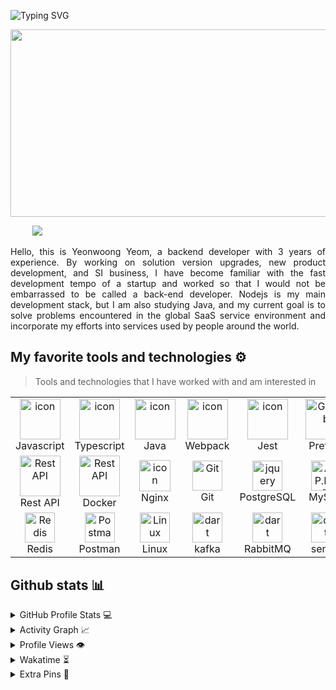 <p href="https://git.io/typing-svg"><img src="https://readme-typing-svg.demolab.com?font=Fira+Code&pause=1000&random=false&width=435&lines=Hi+there!+I'm+Yeom+Yeonwoong" alt="Typing SVG" /></p>
<div align="justify">

<a href="https://github.com/devxb/gitanimals">
<img
  src="https://render.gitanimals.org/farms/bingoring"
  width="600"
  height="300"
/>
</a>

&nbsp;&nbsp;&nbsp;&nbsp;&nbsp;&nbsp;&nbsp;&nbsp;
<a href="https://www.linkedin.com/in/%EC%97%B0%EC%9B%85-%EC%97%BC-1597072b7/">
<img src="https://img.shields.io/badge/Linkedin-%231DA1F2.svg?style=for-the-badge&logo=Linkedin&logoColor=white">
</a>


</div>
<p></p>
<p align="justify">
Hello, this is Yeonwoong Yeom, a backend developer with 3 years of experience. By working on solution version upgrades, new product development, and SI business, I have become familiar with the fast development tempo of a startup and worked so that I would not be embarrassed to be called a back-end developer. Nodejs is my main development stack, but I am also studying Java, and my current goal is to solve problems encountered in the global SaaS service environment and incorporate my efforts into services used by people around the world.
</p>

## My favorite tools and technologies ⚙️

> Tools and technologies that I have worked with and am interested in

<table>
  <tr>
      <td align="center" width="96">
        <img src="https://techstack-generator.vercel.app/js-icon.svg" alt="icon" width="65" height="65" />
      <br>Javascript
    </td>
    <td align="center" width="96">
        <img src="https://techstack-generator.vercel.app/ts-icon.svg" alt="icon" width="65" height="65" />
      <br>Typescript
    </td>
    <td align="center" width="96">
      <a href="#macropower-tech">
        <img src="https://techstack-generator.vercel.app/java-icon.svg" alt="icon" width="65" height="65" />
      </a>
      <br>Java
    </td>
    <td align="center" width="96">
        <img src="https://techstack-generator.vercel.app/webpack-icon.svg" alt="icon" width="65" height="65" />
      <br>Webpack
    </td>
       <td align="center" width="96">
        <img src="https://techstack-generator.vercel.app/jest-icon.svg" alt="icon" width="65" height="65" />
      <br>Jest
    </td>
       <td align="center" width="96">
        <img src="https://techstack-generator.vercel.app/prettier-icon.svg" width="65" height="65" alt="GitHub" />
      <br>Prettier
    
  </tr>
  <tr>
    </td>
          <td align="center" width="96">
        <img src="https://techstack-generator.vercel.app/restapi-icon.svg" width="65" height="65" alt="Rest API" />
      <br>Rest API
    </td>
          <td align="center" width="96">
        <img src="https://techstack-generator.vercel.app/docker-icon.svg" width="65" height="65" alt="Rest API" />
      <br>Docker
    </td>
      <td align="center" width="96">
        <img src="https://techstack-generator.vercel.app/nginx-icon.svg" alt="icon" width="50" height="50" />
      <br>Nginx
    </td>
    <td align="center" width="96">
        <img src="https://skillicons.dev/icons?i=git" width="48" height="48" alt="Git" />
      <br>Git
    </td>
        <td align="center" width="96">
        <img src="https://skillicons.dev/icons?i=postgres" width="48" height="48" alt="jquery" />
      <br>PostgreSQL
    </td>
            <td align="center" width="96">
        <img src="https://skillicons.dev/icons?i=mysql" width="48" height="48" alt="ASP.NET Core" />
      <br>MySQL
    </td>
  </tr>
   <tr>
    <td align="center" width="96">
        <img src="https://skillicons.dev/icons?i=redis" width="48" height="48" alt="Redis" />
      <br>Redis
    </td>
        <td align="center" width="96">
        <img src="https://skillicons.dev/icons?i=postman" width="48" height="48" alt="Postman" />
      <br>Postman
    </td>
            <td align="center" width="96">
        <img src="https://skillicons.dev/icons?i=linux" width="48" height="48" alt="Linux" />
      <br>Linux
    </td>
    <td align="center" width="96">
        <img src="https://skillicons.dev/icons?i=kafka" width="48" height="48" alt="dart" />
      <br>kafka
    </td>
    <td align="center" width="96">
        <img src="https://skillicons.dev/icons?i=rabbitmq" width="48" height="48" alt="dart" />
      <br>RabbitMQ
    </td>
    <td align="center" width="96">
        <img src="https://skillicons.dev/icons?i=sentry" width="48" height="48" alt="dart" />
      <br>sentry
    </td>
  </tr>
 <tr>
 </tr>
</table>

## Github stats 📊

<details>
  <summary>GitHub Profile Stats 💻</summary>
  <br/>
    <a href="https://github.com/anuraghazra/github-readme-stats"><img alt="bingoring's Github Stats" src="https://github-readme-stats.vercel.app/api/?username=bingoring&show_icons=true&count_private=true&theme=default&hide_border=true&bg_color=fff&title_color=00E676&icon_color=00E676" height="192px"/></a>
  <a href="https://github.com/anuraghazra/github-readme-stats"><img alt="bingoring's Top Languages" src="https://github-readme-stats.vercel.app/api/top-langs/?username=bingoring&langs_count=8&layout=compact&theme=default&hide_border=true&bg_color=fff&title_color=000&icon_color=000&hide=Jupyter%20Notebook" height="192px"/></a>
  <br/>
</details>

<details>
  <summary>Activity Graph 📈</summary>
  <br/>

[![Ashutosh's github activity graph](https://github-readme-activity-graph.vercel.app/graph?username=bingoring&bg_color=ffffff&color=000000&line=04e61b&point=403d3d&area=true&hide_border=true)](https://github.com/ashutosh00710/github-readme-activity-graph)

</details>


<details>
  <summary>Profile Views 👁️</summary>
  <br/>
  <img src="https://komarev.com/ghpvc/?username=bingoringe&label=PROFILE+VIEWS&style=for-the-badge&color=brightgreen">

</details>


<details>
  <summary>Wakatime ⏳</summary>
  <br/>
  <a href="https://wakatime.com"><img src="https://wakatime.com/share/@018efadc-e0a8-4b9b-827d-768fcee708d6/c63adbc6-82e0-4495-9fd0-9699390f8e4f.png" /></a>
  <br/>
  <br/>

  <a href="https://wakatime.com"><img src="https://wakatime.com/share/@018efadc-e0a8-4b9b-827d-768fcee708d6/6a5f0b34-b916-44f4-ad2c-a71fb3bb956a.png" /></a>
</details>


<details>
  <summary>Extra Pins 📌</summary>
  <br/>
  <a href="https://github.com/bingoring/DevThink_Server">
  <img align="center" src="https://github-readme-stats.vercel.app/api/pin/?username=bingoring&repo=DevThink_Server&theme=default" />
</a>
  <br/>
 
</details>
